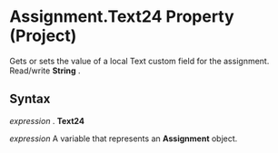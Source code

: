 
# Assignment.Text24 Property (Project)

Gets or sets the value of a local Text custom field for the assignment. Read/write  **String** .


## Syntax

 _expression_ . **Text24**

 _expression_ A variable that represents an **Assignment** object.

